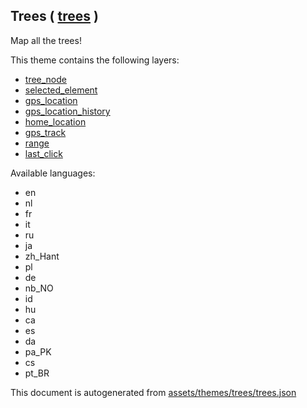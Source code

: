 [//]: # (WARNING: this file is automatically generated. Please find the sources at the bottom and edit those sources)

 Trees ( [trees](https://mapcomplete.osm.be/trees) ) 
-----------------------------------------------------



Map all the trees!

This theme contains the following layers:



  - [tree_node](../Layers/tree_node.md)
  - [selected_element](../Layers/selected_element.md)
  - [gps_location](../Layers/gps_location.md)
  - [gps_location_history](../Layers/gps_location_history.md)
  - [home_location](../Layers/home_location.md)
  - [gps_track](../Layers/gps_track.md)
  - [range](../Layers/range.md)
  - [last_click](../Layers/last_click.md)


Available languages:



  - en
  - nl
  - fr
  - it
  - ru
  - ja
  - zh_Hant
  - pl
  - de
  - nb_NO
  - id
  - hu
  - ca
  - es
  - da
  - pa_PK
  - cs
  - pt_BR
 

This document is autogenerated from [assets/themes/trees/trees.json](https://github.com/pietervdvn/MapComplete/blob/develop/assets/themes/trees/trees.json)
